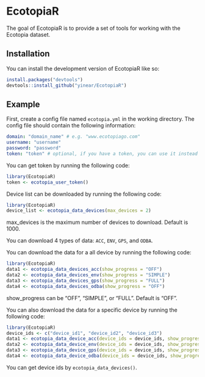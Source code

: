 
<!-- README.md is generated from README.Rmd. Please edit that file -->

# EcotopiaR

<!-- badges: start -->
<!-- badges: end -->

The goal of EcotopiaR is to provide a set of tools for working with
the Ecotopia dataset.

## Installation

You can install the development version of EcotopiaR like so:

``` r
install.packages("devtools")
devtools::install_github("yinear/EcotopiaR")
```

## Example

First, create a config file named `ecotopia.yml` in the working
directory. The config file should contain the following information:

``` yml
domain: "domain_name" # e.g. "www.ecotopiago.com"
username: "username"
password: "password"
token: "token" # optional, if you have a token, you can use it instead of username and password
```

You can get token by running the following code:

``` r
library(EcotopiaR)
token <- ecotopia_user_token()
```

Device list can be downloaded by running the following code:

``` r
library(EcotopiaR)
device_list <- ecotopia_data_devices(max_devices = 2)
```

max_devices is the maximum number of devices to download. Default is
1000.

You can download 4 types of data: `ACC`, `ENV`, `GPS`, and `ODBA`.

You can download the data for a all device by running the following
code:

``` r
library(EcotopiaR)
data1 <- ecotopia_data_devices_acc(show_progress = "OFF")
data2 <- ecotopia_data_devices_env(show_progress = "SIMPLE")
data3 <- ecotopia_data_devices_gps(show_progress = "FULL")
data4 <- ecotopia_data_devices_odba(show_progress = "OFF")
```

show_progress can be “OFF”, “SIMPLE”, or “FULL”. Default is “OFF”.

You can also download the data for a specific device by running the
following code:

``` r
library(EcotopiaR)
device_ids <- c("device_id1", "device_id2", "device_id3")
data1 <- ecotopia_data_device_acc(device_ids = device_ids, show_progress = "OFF")
data2 <- ecotopia_data_device_env(device_ids = device_ids, show_progress = "SIMPLE")
data3 <- ecotopia_data_device_gps(device_ids = device_ids, show_progress = "FULL")
data4 <- ecotopia_data_device_odba(device_ids = device_ids, show_progress = "OFF")
```

You can get device ids by `ecotopia_data_devices()`.
